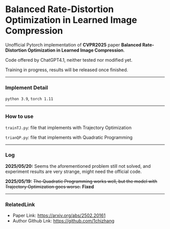 # Balanced Rate-Distortion Optimization in Learned Image Compression

Unofficial Pytorch implementation of **CVPR2025** paper **Balanced Rate-Distortion Optimization in Learned Image Compression**.

Code offered by ChatGPT4.1, neither tested nor modified yet.

Training in progress, results will be released once finished.  

---
### Implement Detail

`python 3.9`, `torch 1.11`

---

### How to use

`trainTJ.py`: file that implements with Trajectory Optimization

`trianQP.py`: file that implements with Quadratic Programming

---
### Log
**2025/05/20:** Seems the aforementioned problem still not solved, and experiment results are very strange, might need the official code.

**2025/05/19:** ~~The Quadratic Programming works well, but the model with Trajectory Optimization goes worse.~~ **Fixed**


---

### RelatedLink

- Paper Link: https://arxiv.org/abs/2502.20161
- Author Github Lnk: https://github.com/1chizhang